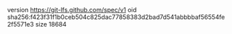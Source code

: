 version https://git-lfs.github.com/spec/v1
oid sha256:f423f31f1b0ceb504c825dac77858383d2bad7d541abbbbaf56554fe2f5571e3
size 18684
